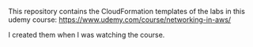 This repository contains the CloudFormation templates of the labs in this udemy course: https://www.udemy.com/course/networking-in-aws/

I created them when I was watching the course. 
